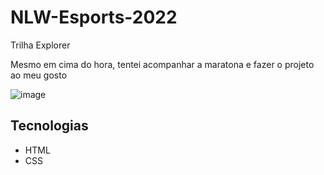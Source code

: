 # NLW-Esports-2022
Trilha Explorer 

Mesmo em cima do hora, tentei acompanhar a maratona e fazer o projeto ao meu gosto


![image](https://user-images.githubusercontent.com/102062976/190929011-b125c6b4-9bce-4e3d-8eb7-ae0cbf2872a7.png)


## Tecnologias
- HTML
- CSS
